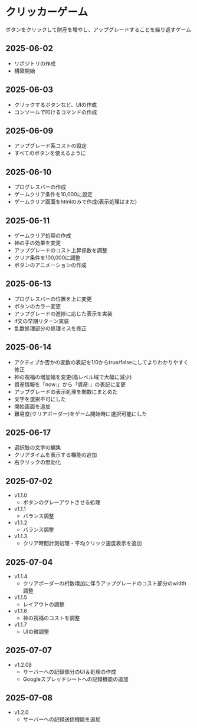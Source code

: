 # クリッカーゲーム
ボタンをクリックして財産を増やし、アップグレードすることを繰り返すゲーム
## 2025-06-02
- リポジトリの作成
- 構築開始
## 2025-06-03
- クリックするボタンなど、UIの作成
- コンソールで叩けるコマンドの作成
## 2025-06-09
- アップグレード系コストの設定
- すべてのボタンを使えるように
## 2025-06-10
- プログレスバーの作成
- ゲームクリア条件を10,000に設定
- ゲームクリア画面をhtmlのみで作成(表示処理はまだ)
## 2025-06-11
- ゲームクリア処理の作成
- 神の手の効果を変更
- アップグレードのコスト上昇係数を調整
- クリア条件を100,000に調整
- ボタンのアニメーションの作成
## 2025-06-13
- プログレスバーの位置を上に変更
- ボタンのカラー変更
- アップグレードの進捗に応じた表示を実装
- if文の早期リターン実装
- 乱数処理部分の処理ミスを修正
## 2025-06-14
- アクティブか否かの変数の表記を1/0からtrue/falseにしてよりわかりやすく修正
- 神の祝福の増加幅を変更(高レベル域で大幅に減少)
- 資産情報を「now:」から「資産:」の表記に変更
- アップグレードの表示処理を関数にまとめた
- 文字を選択不可にした
- 開始画面を追加
- 難易度(クリアボーダー)をゲーム開始時に選択可能にした
## 2025-06-17
- 選択肢の文字の編集
- クリアタイムを表示する機能の追加
- 右クリックの無効化
## 2025-07-02
- v1.1.0
    - ボタンのグレーアウトさせる処理
- v1.1.1
    - バランス調整
- v1.1.2
    - バランス調整
- v1.1.3
    - クリア時間計測処理・平均クリック速度表示を追加
## 2025-07-04
- v1.1.4
    - クリアボーダーの桁数増加に伴うアップグレードのコスト部分のwidth調整
- v1.1.5
    - レイアウトの調整
- v1.1.6
    - 神の祝福のコストを調整
- v1.1.7
    - UIの微調整
## 2025-07-07
- v1.2.0β
    - サーバーへの記録部分のUI＆処理の作成
    - Googleスプレッドシートへの記録機能の追加
## 2025-07-08
- v1.2.0
    - サーバーへの記録送信機能を追加
